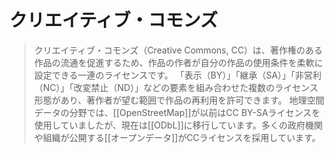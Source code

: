 # クリエイティブ・コモンズ

> クリエイティブ・コモンズ（Creative Commons, CC）は、著作権のある作品の流通を促進するため、作品の作者が自分の作品の使用条件を柔軟に設定できる一連のライセンスです。
> 「表示（BY）」「継承（SA）」「非営利（NC）」「改変禁止（ND）」などの要素を組み合わせた複数のライセンス形態があり、著作者が望む範囲で作品の再利用を許可できます。
> 地理空間データの分野では、[[OpenStreetMap]]が以前はCC BY-SAライセンスを使用していましたが、現在は[[ODbL]]に移行しています。多くの政府機関や組織が公開する[[オープンデータ]]がCCライセンスを採用しています。
